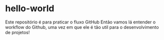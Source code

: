 # hello-world
Este repositório é para praticar o fluxo GitHub
Então vamos lá entender o workflow do Github, uma vez em que ele é tão util para o desenvolvimento de projetos!
